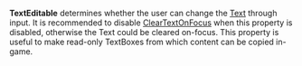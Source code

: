 **TextEditable** determines whether the user can change the
[Text](https://create.roblox.com/docs/reference/engine/classes/TextBox#Text) through input. It is recommended to disable
[ClearTextOnFocus](https://create.roblox.com/docs/reference/engine/classes/TextBox#ClearTextOnFocus) when this property is
disabled, otherwise the Text could be cleared on-focus. This property is
useful to make read-only TextBoxes from which content can be copied
in-game.